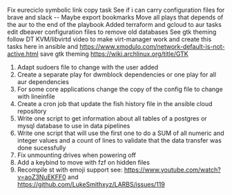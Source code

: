 Fix eureciclo symbolic link copy task
See if i can carry configuration files for brave and slack -- Maybe export bookmarks
Move all plays that depends of the aur to the end of the playbook
Added terraform and gcloud to aur tasks
edit dbeaver configuration files to remove old databases
See gtk theming
follow DT KVM/libvirtd video to make virt-manager work and create this tasks here in ansible and https://www.xmodulo.com/network-default-is-not-active.html
save gtk theming https://wiki.archlinux.org/title/GTK
1. Adapt sudoers file to change with the user added
2. Create a separate play for dwmblock dependencies or one play for all aur dependencies
3. For some core applications change the copy of the config file to change with lineinfile
4. Create a cron job that update the fish history file in the ansible cloud repository
5. Write one script to get information about all tables of a postgres or mysql database to use in data pipelines
6. Write one script that will use the first one to do a SUM of all numeric and integer values and a count of lines to validate that the data transfer was done sucessfully
7. Fix unmounting drives when powering off
8. Add a keybind to move with fzf on hidden files
9. Recompile st with emoji support see: https://www.youtube.com/watch?v=aoZ3NuEKFF0 and https://github.com/LukeSmithxyz/LARBS/issues/119
